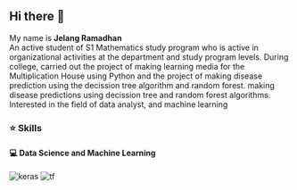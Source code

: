 ## Hi there 👋
My name is **Jelang Ramadhan** <br>
An active student of S1 Mathematics study program who is active in organizational activities at the department and study program levels.  During college, carried out the project of making learning media for the Multiplication House using Python and the project of making disease prediction using the decission tree algorithm and random forest. making disease predictions using decission tree and random forest algorithms. Interested in the field of data analyst, and machine learning

### ⭐ Skills
#### 💻 Data Science and Machine Learning
![keras]({https://img.shields.io/badge/Keras-FF0000?style=for-the-badge&logo=keras&logoColor=white})
![tf]({https://img.shields.io/badge/TensorFlow-FF6F00?style=for-the-badge&logo=tensorflow&logoColor=white})

<!--
**JelangR/JELANGR** is a ✨ _special_ ✨ repository because its `README.md` (this file) appears on your GitHub profile.

Here are some ideas to get you started:

- 🔭 I’m currently working on ...
- 🌱 I’m currently learning ...
- 👯 I’m looking to collaborate on ...
- 🤔 I’m looking for help with ...
- 💬 Ask me about ...
- 📫 How to reach me: ...
- 😄 Pronouns: ...
- ⚡ Fun fact: ...
-->

